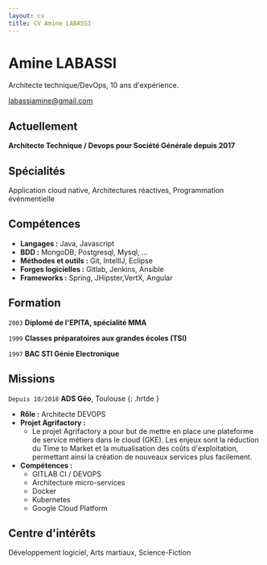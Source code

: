 ```yaml
---
layout: cv
title: CV Amine LABASSI
---
```

# Amine LABASSI
Architecte technique/DevOps, 10 ans d'expérience.

<div id="webaddress">
  <a href="mailto:labassiamine@gmail.com">labassiamine@gmail.com</a>
</div>

## Actuellement

__Architecte Technique / Devops pour Société Générale depuis 2017__

## Spécialités

Application cloud native, Architectures réactives, Programmation événmentielle 

## Compétences

* __Langages :__ Java, Javascript
* __BDD :__ MongoDB, Postgresql, Mysql, ...
* __Méthodes et outils :__ Git, IntellIJ, Eclipse
* __Forges logicielles :__ Gitlab, Jenkins, Ansible
* __Frameworks :__ Spring, JHipster,VertX, Angular

## Formation

`2003`
__Diplomé de l'EPITA, spécialité MMA__

`1999`
__Classes préparatoires aux grandes écoles (TSI)__

`1997`
__BAC STI Génie Electronique__

## Missions

`Depuis 10/2018`
__ADS Géo__, Toulouse
{: .hrtde }
- __Rôle :__ Architecte DEVOPS
- __Projet Agrifactory :__
  - Le projet Agrifactory a pour but de mettre en place une plateforme de service métiers dans le cloud (GKE). Les enjeux sont la réduction du Time to Market et la mutualisation des coûts d'exploitation, permettant ainsi la création de nouveaux services plus facilement.
- __Compétences :__ 
  - GITLAB CI / DEVOPS
  - Architecture micro-services
  - Docker
  - Kubernetes
  - Google Cloud Platform

## Centre d'intérêts

Développement logiciel, Arts martiaux, Science-Fiction

<!-- ### Footer

Dernière mise à jour : 25/03/2019

-->
